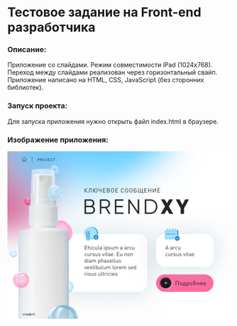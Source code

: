 # Тестовое задание на Front-end разработчика

### Описание:

Приложение со слайдами. Режим совместимости iPad (1024x768).
Переход между слайдами реализован через горизонтальный свайп.
Приложение написано на HTML, CSS, JavaScript (без сторонних библиотек).

### Запуск проекта:

Для запуска приложения нужно открыть файл index.html в браузере.

### Изображение приложения:

![photo_1](https://github.com/kostin-s/test-task/blob/master/images/page.png)
